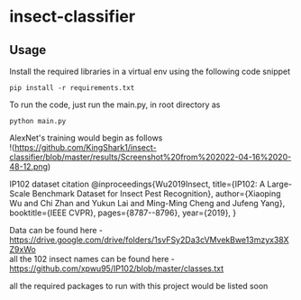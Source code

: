 # insect-classifier

## Usage
Install the required libraries in a virtual env using the following code snippet
```
pip install -r requirements.txt
```

To run the code, just run the main.py, in root directory as
```
python main.py
```

AlexNet's training would begin as follows  
!(https://github.com/KingShark1/insect-classifier/blob/master/results/Screenshot%20from%202022-04-16%2020-48-12.png)


IP102 dataset citation
@inproceedings{Wu2019Insect,
  title={IP102: A Large-Scale Benchmark Dataset for Insect Pest Recognition},
  author={Xiaoping Wu and Chi Zhan and Yukun Lai and Ming-Ming Cheng and Jufeng Yang},
  booktitle={IEEE CVPR},
  pages={8787--8796},
  year={2019},
}


Data can be found here - https://drive.google.com/drive/folders/1svFSy2Da3cVMvekBwe13mzyx38XZ9xWo  
all the 102 insect names can be found here - https://github.com/xpwu95/IP102/blob/master/classes.txt  

all the required packages to run with this project would be listed soon
